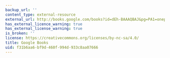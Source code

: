 ```yaml
---
backup_url: ''
content_type: external-resource
external_url: http://books.google.com/books?id=dEh-BAAAQBAJ&pg=PA1=onepage
has_external_licence_warning: true
has_external_license_warning: true
is_broken: ''
license: https://creativecommons.org/licenses/by-nc-sa/4.0/
title: Google Books
uid: f31b6aa6-bf9d-460f-994d-933c8aa07666
---
```

